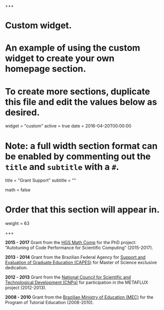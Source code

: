 +++
# Custom widget.
# An example of using the custom widget to create your own homepage section.
# To create more sections, duplicate this file and edit the values below as desired.
widget = "custom"
active = true
date = 2016-04-20T00:00:00

# Note: a full width section format can be enabled by commenting out the `title` and `subtitle` with a `#`.
title = "Grant Support"
subtitle = ""

math = false


# Order that this section will appear in.
weight = 63

+++

**2015 - 2017** 
Grant from the [HGS Math Comp](http://www.mathcomp.uni-heidelberg.de/) for the 
PhD project: “Autotuning of Code Performance for Scientific Computing” (2015-2017). 

**2013 - 2014**
Grant from the Brazilian Federal Agency for [Support and Evaluation of Graduate 
Education (CAPES)](https://www.iie.org/Programs/CAPES) for Master of Science exclusive dedication.

**2012 - 2013**
Grant from the [National Council for Scientific and Technological Development (CNPq)](http://www.cnpq.br/) 
for participation in the METAFLUX project (2012-2013).

**2008 - 2010**
Grant from the [Brazilian Ministry of Education (MEC)](https://www.mec.gov.br/) for the Program 
of Tutorial Education (2008-2010).

